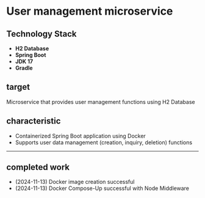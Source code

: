 # User management microservice

## Technology Stack
- **H2 Database**
- **Spring Boot**
- **JDK 17**
- **Gradle**

## target
Microservice that provides user management functions using H2 Database

## characteristic
- Containerized Spring Boot application using Docker
- Supports user data management (creation, inquiry, deletion) functions

---  

## completed work
- (2024-11-13) Docker image creation successful
- (2024-11-13) Docker Compose-Up successful with Node Middleware  
